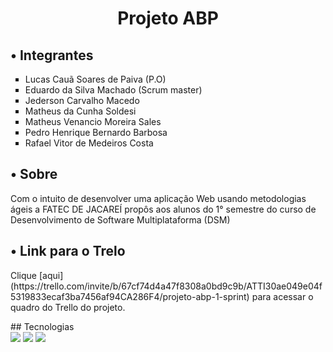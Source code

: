 <h1 align="center">Projeto ABP</h1>

<h2>• Integrantes</h2>
  <ul type="square">
            <li>Lucas Cauã Soares de Paiva (P.O)</li>
            <li>Eduardo da Silva Machado (Scrum master) </li>
            <li>Jederson Carvalho Macedo</li>
            <li>Matheus da Cunha Soldesi </li>
            <li>Matheus Venancio Moreira Sales </li>
            <li>Pedro Henrique Bernardo Barbosa </li>
            <li>Rafael Vitor de Medeiros Costa </li>
        </ul>

<h2>• Sobre</h2>
<p> Com o intuito de desenvolver uma aplicação Web usando metodologias ágeis a FATEC DE JACAREÍ propôs aos alunos do 1° semestre do curso de Desenvolvimento de Software Multiplataforma (DSM)</p>

<h2>• Link para o Trelo</h2>
<p>Clique [aqui](https://trello.com/invite/b/67cf74d4a47f8308a0bd9c9b/ATTI30ae049e04f5319833ecaf3ba7456af94CA286F4/projeto-abp-1-sprint) para acessar o quadro do Trello do projeto.</p>
## Tecnologias
<div>
  <img src="https://img.shields.io/badge/HTML-239120?style=for-the-badge&logo=html5&logoColor=white">
  <img src="https://img.shields.io/badge/CSS-239120?&style=for-the-badge&logo=css3&logoColor=white">
  <img src="https://img.shields.io/badge/JavaScript-F7DF1E?style=for-the-badge&logo=javascript&logoColor=black">
</div>
